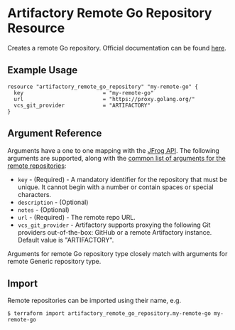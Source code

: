 # Artifactory Remote Go Repository Resource

Creates a remote Go repository.
Official documentation can be found [here](https://www.jfrog.com/confluence/display/JFROG/Go+Registry).


## Example Usage

```hcl
resource "artifactory_remote_go_repository" "my-remote-go" {
  key                         = "my-remote-go"
  url                         = "https://proxy.golang.org/"
  vcs_git_provider            = "ARTIFACTORY"
}
```

## Argument Reference

Arguments have a one to one mapping with the [JFrog API](https://www.jfrog.com/confluence/display/RTF/Repository+Configuration+JSON).
The following arguments are supported, along with the [common list of arguments for the remote repositories](remote.md):

* `key` - (Required) - A mandatory identifier for the repository that must be unique. It cannot begin with a number or
  contain spaces or special characters.
* `description` - (Optional)
* `notes` - (Optional)
* `url` - (Required) - The remote repo URL.
* `vcs_git_provider` - Artifactory supports proxying the following Git providers out-of-the-box: GitHub or a remote Artifactory instance. Default value is "ARTIFACTORY".

Arguments for remote Go repository type closely match with arguments for remote Generic repository type.

## Import

Remote repositories can be imported using their name, e.g.
```
$ terraform import artifactory_remote_go_repository.my-remote-go my-remote-go
```